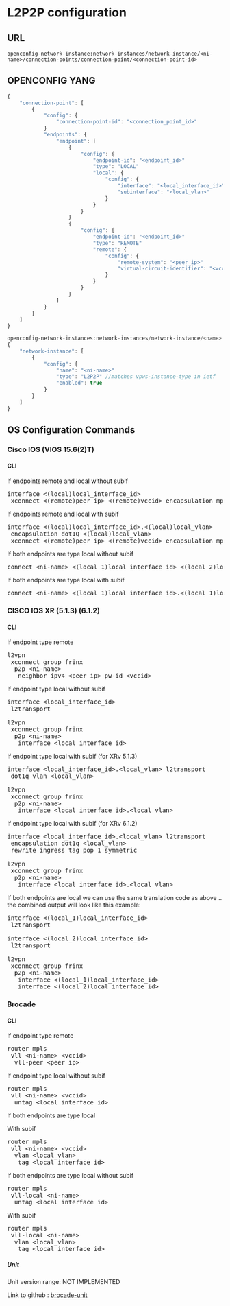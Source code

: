 # L2P2P configuration

## URL

```
openconfig-network-instance:network-instances/network-instance/<ni-name>/connection-points/connection-point/<connection-point-id>
```

## OPENCONFIG YANG

```javascript
{
    "connection-point": [
        {
            "config": {
                "connection-point-id": "<connection_point_id>"
            }
            "endpoints": {
                "endpoint": [
                    {
                        "config": {
                            "endpoint-id": "<endpoint_id>"
                            "type": "LOCAL"
                            "local": {
                                "config": {
                                    "interface": "<local_interface_id>"
                                    "subinterface": "<local_vlan>"
                                }
                            }
                        }
                    }
                    {
                        "config": {
                            "endpoint-id": "<endpoint_id>"
                            "type": "REMOTE"
                            "remote": {
                                "config": {
                                    "remote-system": "<peer_ip>"
                                    "virtual-circuit-identifier": "<vccid>"
                                }
                            }
                        }
                    }
                ]
            }
        }
    ]
}
```

```javascript
openconfig-network-instances:network-instances/network-instance/<name>
{
    "network-instance": [
        {
            "config": {
                "name": "<ni-name>"
                "type": "L2P2P" //matches vpws-instance-type in ietf
                "enabled": true
            }
        }
    ]
}
```

## OS Configuration Commands

### Cisco IOS (VIOS 15.6(2)T)

#### CLI

If endpoints remote and local without subif
<pre>
interface &lt;(local)local_interface_id&gt;
 xconnect &lt;(remote)peer_ip&gt; &lt;(remote)vccid&gt; encapsulation mpls
</pre>

If endpoints remote and local with subif
<pre>
interface &lt;(local)local_interface_id&gt.&lt;(local)local_vlan&gt;
 encapsulation dot1Q &lt;(local)local_vlan&gt;
 xconnect &lt;(remote)peer_ip&gt; &lt;(remote)vccid&gt; encapsulation mpls
</pre>

If both endpoints are type local without subif
<pre>
connect &lt;ni-name&gt; &lt;(local_1)local_interface_id&gt &lt;(local_2)local_interface_id&gt; interworking ethernet
</pre>


If both endpoints are type local with subif
<pre>
connect &lt;ni-name&gt; &lt;(local_1)local_interface_id&gt.&lt;(local_1)local_vlan&gt; &lt;(local_2)local_interface_id&gt.&lt;(local_2)local_vlan&gt; interworking ethernet
</pre>

### CISCO IOS XR (5.1.3) (6.1.2)

#### CLI

If endpoint type remote
<pre>
l2vpn
 xconnect group frinx
  p2p &lt;ni-name&gt;
   neighbor ipv4 &lt;peer_ip&gt; pw-id &lt;vccid&gt;
</pre>

If endpoint type local without subif
<pre>
interface &lt;local_interface_id&gt
 l2transport

l2vpn
 xconnect group frinx
  p2p &lt;ni-name&gt;
   interface &lt;local_interface_id&gt
</pre>

If endpoint type local with subif (for XRv 5.1.3)
<pre>
interface &lt;local_interface_id&gt.&lt;local_vlan&gt; l2transport
 dot1q vlan &lt;local_vlan&gt;

l2vpn
 xconnect group frinx
  p2p &lt;ni-name&gt;
   interface &lt;local_interface_id&gt.&lt;local_vlan&gt;
</pre>

If endpoint type local with subif (for XRv 6.1.2)
<pre>
interface &lt;local_interface_id&gt.&lt;local_vlan&gt; l2transport
 encapsulation dot1q &lt;local_vlan&gt;
 rewrite ingress tag pop 1 symmetric
 
l2vpn
 xconnect group frinx
  p2p &lt;ni-name&gt;
   interface &lt;local_interface_id&gt.&lt;local_vlan&gt;
</pre>

If both endpoints are local we can use the same translation code as above .. the combined output will look like this example:
<pre>
interface &lt;(local_1)local_interface_id&gt
 l2transport
 
interface &lt;(local_2)local_interface_id&gt
 l2transport

l2vpn
 xconnect group frinx
  p2p &lt;ni-name&gt;
   interface &lt;(local_1)local_interface_id&gt
   interface &lt;(local_2)local_interface_id&gt
</pre>

### Brocade

#### CLI

If endpoint type remote
<pre>
router mpls
 vll &lt;ni-name&gt; &lt;vccid&gt;
  vll-peer &lt;peer_ip&gt;
</pre>

If endpoint type local without subif
<pre>
router mpls
 vll &lt;ni-name&gt; &lt;vccid&gt;
  untag &lt;local_interface_id&gt;
</pre>

If both endpoints are type local

With subif
<pre>
router mpls
 vll &lt;ni-name&gt; &lt;vccid&gt;
  vlan &lt;local_vlan&gt;
   tag &lt;local_interface_id&gt;
</pre>

If both endpoints are type local without subif
<pre>
router mpls
 vll-local &lt;ni-name&gt;
  untag &lt;local_interface_id&gt;
</pre>

With subif
<pre>
router mpls
 vll-local &lt;ni-name&gt;
  vlan &lt;local_vlan&gt;
   tag &lt;local_interface_id&gt;
</pre>

##### Unit

Unit version range: NOT IMPLEMENTED

Link to github : [brocade-unit]()

